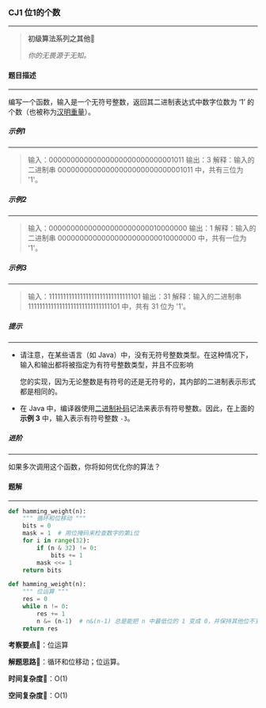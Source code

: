 ### CJ1 位1的个数

---



> **初级算法系列之其他**🌈
>
> *你的无畏源于无知。*



#### 题目描述

---

编写一个函数，输入是一个无符号整数，返回其二进制表达式中数字位数为 ‘1’ 的个数（也被称为[汉明重量](https://baike.baidu.com/item/汉明重量)）。



##### 示例1

---

> 输入：00000000000000000000000000001011
> 输出：3
> 解释：输入的二进制串 00000000000000000000000000001011 中，共有三位为 '1'。

##### 示例2

---

> 输入：00000000000000000000000010000000
> 输出：1
> 解释：输入的二进制串 00000000000000000000000010000000 中，共有一位为 '1'。

##### 示例3

---

> 输入：11111111111111111111111111111101
> 输出：31
> 解释：输入的二进制串 11111111111111111111111111111101 中，共有 31 位为 '1'。



##### 提示

---

- 请注意，在某些语言（如 Java）中，没有无符号整数类型。在这种情况下，输入和输出都将被指定为有符号整数类型，并且不应影响

  您的实现，因为无论整数是有符号的还是无符号的，其内部的二进制表示形式都是相同的。

- 在 Java 中，编译器使用[二进制补码](https://baike.baidu.com/item/二进制补码/5295284)记法来表示有符号整数。因此，在上面的 **示例 3** 中，输入表示有符号整数 `-3`。

##### 进阶

---

如果多次调用这个函数，你将如何优化你的算法？



#### 题解

---

```python
def hamming_weight(n):
    """ 循环和位移动 """
    bits = 0
    mask = 1  # 用位掩码来检查数字的第i位
    for i in range(32):
        if (n & 32) != 0:
            bits += 1
        mask <<= 1
    return bits
```



```python
def hamming_weight(n):
    """ 位运算 """
    res = 0
    while n != 0:
        res += 1
        n &= (n-1)  # n&(n-1) 总是能把 n 中最低位的 1 变成 0，并保持其他位不变
    return res
```



**考察要点**🍥：位运算

**解题思路**🍬：循环和位移动；位运算。



**时间复杂度**🍉：O(1)

**空间复杂度**🍭：O(1)

